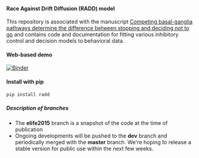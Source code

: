 #### Race Against Drift Diffusion (RADD) model

This repository is associated with the manuscript [Competing basal-ganglia pathways determine the difference between stopping and deciding not to go](http://www.elifesciences.org/content/4/e08723) and contains code and documentation for fitting various inhibitory control and decision models to behavioral data.

#### Web-based demo
[![Binder](http://mybinder.org/badge.svg)](http://mybinder.org/repo/CoAxLab/radd)

#### Install with pip
```sh
pip install radd
```

##### Description of branches
* The **elife2015** branch is a snapshot of the code at the time of publication
* Ongoing developments will be pushed to the **dev** branch and periodically merged with the **master** branch. We're hoping to release a stable version for public use within the next few weeks.
